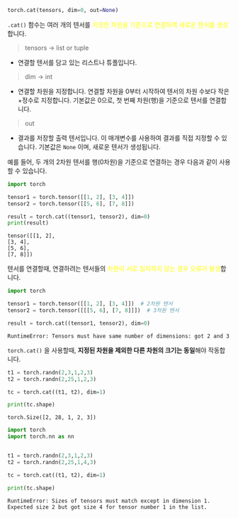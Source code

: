 ```python
torch.cat(tensors, dim=0, out=None)
```

`.cat()` 함수는 여러 개의 텐서를 <font color="#ffff00">지정한 차원을 기준으로 연결하여 새로운 텐서를 생성</font>합니다. 

> tensors -> list or tuple
- 연결할 텐서를 담고 있는 리스트나 튜플입니다.

> dim -> int
- 연결할 차원을 지정합니다. 연결할 차원을 0부터 시작하여 텐서의 차원 수보다 작은 +정수로 지정합니다. 기본값은 0으로, 첫 번째 차원(행)을 기준으로 텐서를 연결합니다.

> out
- 결과를 저장할 출력 텐서입니다. 이 매개변수를 사용하여 결과를 직접 지정할 수 있습니다. 기본값은 `None` 이며, 새로운 텐서가 생성됩니다.

예를 들어, 두 개의 2차원 텐서를 행(0차원)을 기준으로 연결하는 경우 다음과 같이 사용할 수 있습니다.

```python
import torch

tensor1 = torch.tensor([[1, 2], [3, 4]])
tensor2 = torch.tensor([[5, 6], [7, 8]])

result = torch.cat((tensor1, tensor2), dim=0)
print(result)
```

```
tensor([[1, 2],
[3, 4],
[5, 6],
[7, 8]])
```

텐서를 연결할때, 연결하려는 텐서들의 <font color="#ffff00">차원이 서로 일치하지 않는 경우 오류가 발생</font>합니다. 

```python
import torch

tensor1 = torch.tensor([[1, 2], [3, 4]])  # 2차원 텐서
tensor2 = torch.tensor([[[5, 6], [7, 8]]])  # 3차원 텐서

result = torch.cat((tensor1, tensor2), dim=0)
```

```
RuntimeError: Tensors must have same number of dimensions: got 2 and 3
```

`torch.cat()` 을 사용할때, **지정된 차원을 제외한 다른 차원의 크기는 동일**해야 작동합니다.

```python
t1 = torch.randn(2,3,1,2,3)
t2 = torch.randn(2,25,1,2,3)

tc = torch.cat((t1, t2), dim=1)

print(tc.shape)
```

```
torch.Size([2, 28, 1, 2, 3])
```

```python
import torch
import torch.nn as nn


t1 = torch.randn(2,3,1,2,3)
t2 = torch.randn(2,25,1,4,3)

tc = torch.cat((t1, t2), dim=1)

print(tc.shape)
```

```
RuntimeError: Sizes of tensors must match except in dimension 1. Expected size 2 but got size 4 for tensor number 1 in the list.
```

